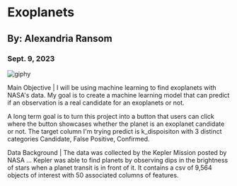 # Exoplanets
## By: Alexandria Ransom 
### Sept. 9, 2023
![giphy](https://github.com/alexandriaransom25/exoplanets/assets/118854179/1011cf2f-922a-47a3-b7f3-92fa8da6f896)

Main Objective | I will be using machine learning to find exoplanets with NASA's data.  My goal is to create a machine learning model that can predict if an observation is a real candidate for an exoplanets or not. 

A long term goal is to turn this project into a button that users can click where the button showcases whether the planet is an exoplanet candidate or not. The target column I'm trying predict is k_dispoisiton with 3 distinct categories Candidate, False Positive, Confirmed.

Data Background | The data was collected by the Kepler Mission posted by NASA ... Kepler was able to find planets by observing dips in the brightness of stars when a planet transit is in front of it.
It contains a csv of 9,564 objects of interest with 50 associated columns of features. 


